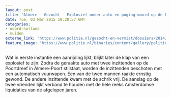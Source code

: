 ```yaml
---
layout: post
title: "Almere - Gezocht - Explosief onder auto en poging moord op de Poortdreef Almere"
date: Tue, 03 Mar 2015 19:20:57 GMT
categories: 
- noord-holland 
- muiden 
externe_link: "https://www.politie.nl/gezocht-en-vermist/dossiers/2014/05-poging-liquidatie-poortdreef-almere.html"
feature_image: "https://www.politie.nl/binaries/content/gallery/politie/gezocht/dossiers/2014/05-amsterdam/almere-liquidatiepoging/gat-in-wegdek.jpg"
---
```


Wat in eerste instantie een aanrijding lijkt, blijkt later de klap van een explosief te zijn. Zodra de geraakte auto met twee inzittenden op de Poortdreef in Almere-Poort stilstaat, worden de inzittenden beschoten met een automatisch vuurwapen. Een van de twee mannen raakte ernstig gewond. De andere inzittende kwam met de schrik vrij. De aanslag op de twee vrienden lijkt verband te houden met de hele reeks Amsterdamse liquidaties van de afgelopen jaren.

